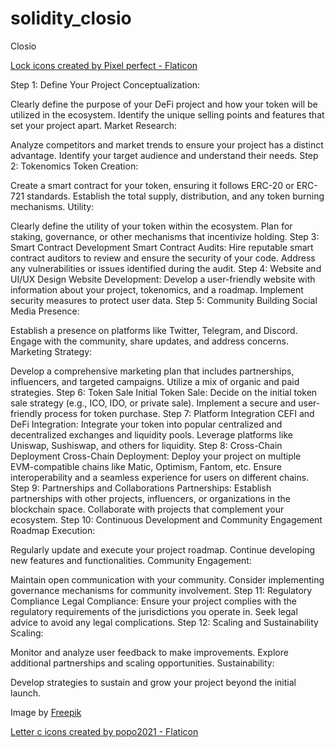 # solidity_closio
Closio


<a href="https://www.flaticon.com/free-icons/lock" title="lock icons">Lock icons created by Pixel perfect - Flaticon</a>



Step 1: Define Your Project
Conceptualization:

Clearly define the purpose of your DeFi project and how your token will be utilized in the ecosystem.
Identify the unique selling points and features that set your project apart.
Market Research:

Analyze competitors and market trends to ensure your project has a distinct advantage.
Identify your target audience and understand their needs.
Step 2: Tokenomics
Token Creation:

Create a smart contract for your token, ensuring it follows ERC-20 or ERC-721 standards.
Establish the total supply, distribution, and any token burning mechanisms.
Utility:

Clearly define the utility of your token within the ecosystem.
Plan for staking, governance, or other mechanisms that incentivize holding.
Step 3: Smart Contract Development
Smart Contract Audits:
Hire reputable smart contract auditors to review and ensure the security of your code.
Address any vulnerabilities or issues identified during the audit.
Step 4: Website and UI/UX Design
Website Development:
Develop a user-friendly website with information about your project, tokenomics, and a roadmap.
Implement security measures to protect user data.
Step 5: Community Building
Social Media Presence:

Establish a presence on platforms like Twitter, Telegram, and Discord.
Engage with the community, share updates, and address concerns.
Marketing Strategy:

Develop a comprehensive marketing plan that includes partnerships, influencers, and targeted campaigns.
Utilize a mix of organic and paid strategies.
Step 6: Token Sale
Initial Token Sale:
Decide on the initial token sale strategy (e.g., ICO, IDO, or private sale).
Implement a secure and user-friendly process for token purchase.
Step 7: Platform Integration
CEFI and DeFi Integration:
Integrate your token into popular centralized and decentralized exchanges and liquidity pools.
Leverage platforms like Uniswap, Sushiswap, and others for liquidity.
Step 8: Cross-Chain Deployment
Cross-Chain Deployment:
Deploy your project on multiple EVM-compatible chains like Matic, Optimism, Fantom, etc.
Ensure interoperability and a seamless experience for users on different chains.
Step 9: Partnerships and Collaborations
Partnerships:
Establish partnerships with other projects, influencers, or organizations in the blockchain space.
Collaborate with projects that complement your ecosystem.
Step 10: Continuous Development and Community Engagement
Roadmap Execution:

Regularly update and execute your project roadmap.
Continue developing new features and functionalities.
Community Engagement:

Maintain open communication with your community.
Consider implementing governance mechanisms for community involvement.
Step 11: Regulatory Compliance
Legal Compliance:
Ensure your project complies with the regulatory requirements of the jurisdictions you operate in.
Seek legal advice to avoid any legal complications.
Step 12: Scaling and Sustainability
Scaling:

Monitor and analyze user feedback to make improvements.
Explore additional partnerships and scaling opportunities.
Sustainability:

Develop strategies to sustain and grow your project beyond the initial launch.


Image by <a href="https://www.freepik.com/free-vector/gradient-wavy-dynamic-background_18954428.htm">Freepik</a>

<a href="https://www.flaticon.com/free-icons/letter-c" title="letter c icons">Letter c icons created by popo2021 - Flaticon</a>

